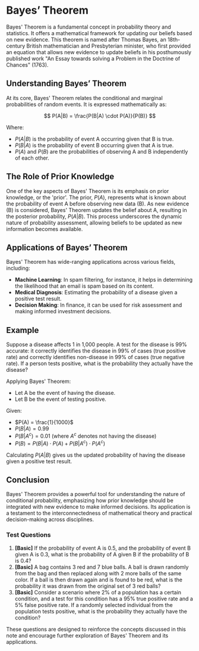 # Bayes’ Theorem

Bayes' Theorem is a fundamental concept in probability theory and statistics. It offers a mathematical framework for updating our beliefs based on new evidence. This theorem is named after Thomas Bayes, an 18th-century British mathematician and Presbyterian minister, who first provided an equation that allows new evidence to update beliefs in his posthumously published work "An Essay towards solving a Problem in the Doctrine of Chances" (1763).

## Understanding Bayes’ Theorem

At its core, Bayes' Theorem relates the conditional and marginal probabilities of random events. It is expressed mathematically as:

$$ P(A|B) = \frac{P(B|A) \cdot P(A)}{P(B)} $$

Where:
- $P(A|B)$ is the probability of event A occurring given that B is true.
- $P(B|A)$ is the probability of event B occurring given that A is true.
- $P(A)$ and $P(B)$ are the probabilities of observing A and B independently of each other.

## The Role of Prior Knowledge

One of the key aspects of Bayes' Theorem is its emphasis on prior knowledge, or the 'prior'. The prior, $P(A)$, represents what is known about the probability of event A before observing new data (B). As new evidence (B) is considered, Bayes' Theorem updates the belief about A, resulting in the posterior probability, $P(A|B)$. This process underscores the dynamic nature of probability assessment, allowing beliefs to be updated as new information becomes available.

## Applications of Bayes’ Theorem

Bayes' Theorem has wide-ranging applications across various fields, including:
- **Machine Learning**: In spam filtering, for instance, it helps in determining the likelihood that an email is spam based on its content.
- **Medical Diagnosis**: Estimating the probability of a disease given a positive test result.
- **Decision Making**: In finance, it can be used for risk assessment and making informed investment decisions.

## Example

Suppose a disease affects 1 in 1,000 people. A test for the disease is 99% accurate: it correctly identifies the disease in 99% of cases (true positive rate) and correctly identifies non-disease in 99% of cases (true negative rate). If a person tests positive, what is the probability they actually have the disease?

Applying Bayes' Theorem:
- Let A be the event of having the disease.
- Let B be the event of testing positive.

Given:
- $P(A) = \frac{1}{1000}$
- $P(B|A) = 0.99$
- $P(B|A^c) = 0.01$ (where $A^c$ denotes not having the disease)
- $P(B) = P(B|A) \cdot P(A) + P(B|A^c) \cdot P(A^c)$

Calculating $P(A|B)$ gives us the updated probability of having the disease given a positive test result.

## Conclusion

Bayes' Theorem provides a powerful tool for understanding the nature of conditional probability, emphasizing how prior knowledge should be integrated with new evidence to make informed decisions. Its application is a testament to the interconnectedness of mathematical theory and practical decision-making across disciplines.

### Test Questions
1. **[Basic]** If the probability of event A is 0.5, and the probability of event B given A is 0.3, what is the probability of A given B if the probability of B is 0.4?
2. **[Basic]** A bag contains 3 red and 7 blue balls. A ball is drawn randomly from the bag and then replaced along with 2 more balls of the same color. If a ball is then drawn again and is found to be red, what is the probability it was drawn from the original set of 3 red balls?
3. **[Basic]** Consider a scenario where 2% of a population has a certain condition, and a test for this condition has a 95% true positive rate and a 5% false positive rate. If a randomly selected individual from the population tests positive, what is the probability they actually have the condition?

These questions are designed to reinforce the concepts discussed in this note and encourage further exploration of Bayes' Theorem and its applications.